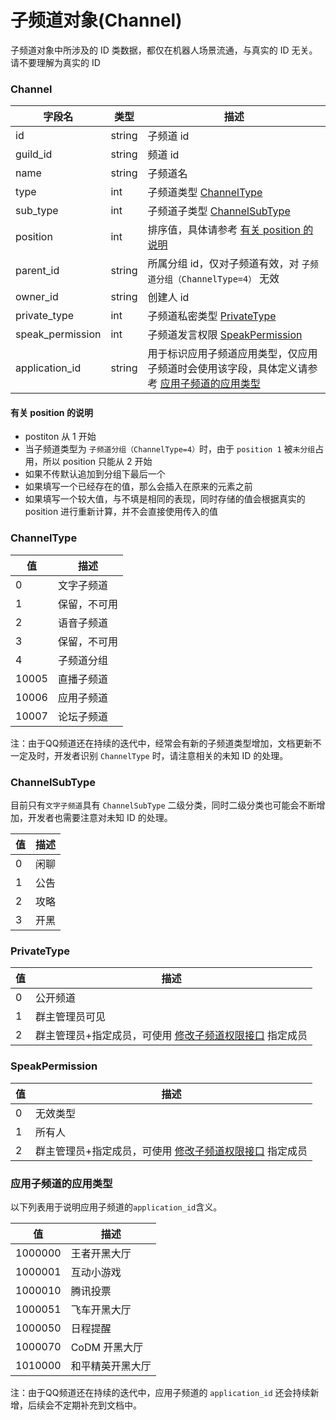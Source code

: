 # 子频道对象(Channel)

子频道对象中所涉及的 ID 类数据，都仅在机器人场景流通，与真实的 ID 无关。请不要理解为真实的 ID

### Channel

| 字段名           | 类型   | 描述                                                                   |
| ---------------- | ------ | ---------------------------------------------------------------------- |
| id               | string | 子频道 id                                                              |
| guild_id         | string | 频道 id                                                                |
| name             | string | 子频道名                                                               |
| type             | int    | 子频道类型 [ChannelType](#channeltype)                                 |
| sub_type         | int    | 子频道子类型 [ChannelSubType](#channelsubtype)                         |
| position         | int    | 排序值，具体请参考 [有关 position 的说明](#有关-position-的说明) |
| parent_id        | string | 所属分组 id，仅对子频道有效，对 `子频道分组（ChannelType=4）` 无效     |
| owner_id         | string | 创建人 id                                                              |
| private_type     | int | 子频道私密类型 [PrivateType](#privatetype)                             |
| speak_permission | int | 子频道发言权限 [SpeakPermission](#speakpermission)                     |
| application_id   | string | 用于标识应用子频道应用类型，仅应用子频道时会使用该字段，具体定义请参考 [应用子频道的应用类型](#应用子频道的应用类型)                  |

#### 有关 position 的说明

- postiton 从 1 开始
- 当子频道类型为 `子频道分组（ChannelType=4）`时，由于 `position 1` 被`未分组`占用，所以 position 只能从 2 开始
- 如果不传默认追加到分组下最后一个
- 如果填写一个已经存在的值，那么会插入在原来的元素之前
- 如果填写一个较大值，与不填是相同的表现，同时存储的值会根据真实的 position 进行重新计算，并不会直接使用传入的值

### ChannelType

| 值    | 描述         |
| ----- | ------------ |
| 0     | 文字子频道   |
| 1     | 保留，不可用 |
| 2     | 语音子频道   |
| 3     | 保留，不可用 |
| 4     | 子频道分组   |
| 10005 | 直播子频道   |
| 10006 | 应用子频道   |
| 10007 | 论坛子频道   |

注：由于QQ频道还在持续的迭代中，经常会有新的子频道类型增加，文档更新不一定及时，开发者识别 `ChannelType` 时，请注意相关的未知 ID 的处理。

### ChannelSubType

目前只有`文字子频道`具有 `ChannelSubType` 二级分类，同时二级分类也可能会不断增加，开发者也需要注意对未知 ID 的处理。

| 值  | 描述 |
| --- | ---- |
| 0   | 闲聊 |
| 1   | 公告 |
| 2   | 攻略 |
| 3   | 开黑 |

### PrivateType

| 值  | 描述                                                                                                                        |
| --- | --------------------------------------------------------------------------------------------------------------------------- |
| 0   | 公开频道                                                                                                                    |
| 1   | 群主管理员可见                                                                                                              |
| 2   | 群主管理员+指定成员，可使用 [修改子频道权限接口](../channel_permissions/put_channel_permissions.md#修改子频道权限) 指定成员 |

### SpeakPermission

| 值  | 描述                                                                                                                        |
| --- | --------------------------------------------------------------------------------------------------------------------------- |
| 0   | 无效类型                                                                                                                    |
| 1   | 所有人                                                                                                                      |
| 2   | 群主管理员+指定成员，可使用 [修改子频道权限接口](../channel_permissions/put_channel_permissions.md#修改子频道权限) 指定成员 |

### 应用子频道的应用类型

以下列表用于说明应用子频道的`application_id`含义。

| 值 | 描述 |
|---|---|
| 1000000 | 王者开黑大厅  |
| 1000001 | 互动小游戏  |
| 1000010 | 腾讯投票  |
| 1000051 | 飞车开黑大厅  |
| 1000050 | 日程提醒  |
| 1000070 | CoDM 开黑大厅  |
| 1010000 | 和平精英开黑大厅  |

注：由于QQ频道还在持续的迭代中，应用子频道的 `application_id` 还会持续新增，后续会不定期补充到文档中。
